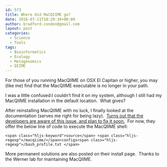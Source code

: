 ```yaml
---
id: 573
title: Where did MaCQIIME go?
date: 2016-07-11T18:29:34+00:00
author: bradford.condon@gmail.com
layout: post
categories:
  - Science
  - Tools
tags:
  - Bioinformatics
  - Ecology
  - Metagenomics
  - QIIME
---
```

For those of you running MacQIIME on OSX El Capitan or higher, you may (like me) find that the MacQIIME executable is no longer in your path.

I was a little confused:I couldn&#8217;t find it on my system, although I still had my MacQIIME installation in the default location.  What gives?

After reinstalling MacQIIME with no luck, I finally looked at the documentation (serves me right for being lazy).  [Turns out that the developers are aware of this issue, and plan to fix it soon.](http://www.wernerlab.org/software/macqiime/macqiime-installation)  For now, they offer the below line of code to execute the MacQIIME shell:

<pre class="prettyprint hljs-dark"><code class="hljs gradle">&lt;span class="hljs-keyword">source&lt;/span> &lt;span class="hljs-regexp">/macqiime/&lt;/span>configs&lt;span class="hljs-regexp">/bash_profile.txt &lt;/span>
</code></pre>

More permanent solutions are also posted on their install page.  Thanks to the Werner lab for maintaining MacQIIME.
